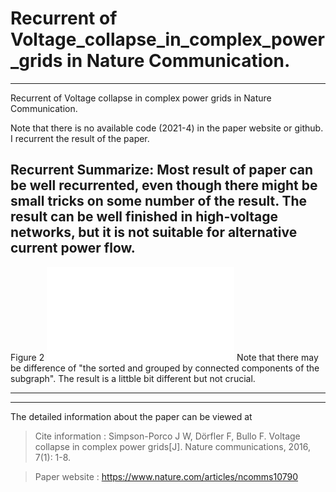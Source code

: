 # Recurrent of Voltage_collapse_in_complex_power_grids in Nature Communication.

----
 Recurrent of Voltage collapse in complex power grids in Nature Communication.

 Note that there is no available code (2021-4) in the paper website or github. I recurrent the result of the paper.

 Recurrent Summarize: Most result of paper can be well recurrented, even though there might be small tricks on some number of the result. The result can be well finished in high-voltage networks, but it is not suitable for alternative current power flow.
----

Figure 2 
![avatar](figure2.pdf)
Note that there may be difference of "the sorted and grouped by connected components of the subgraph". The result is a littble bit different but not crucial.

----



----

The detailed information about the paper can be viewed at 
>Cite information : Simpson-Porco J W, Dörfler F, Bullo F. Voltage collapse in complex power grids[J]. Nature communications, 2016, 7(1): 1-8.

>Paper website : https://www.nature.com/articles/ncomms10790

